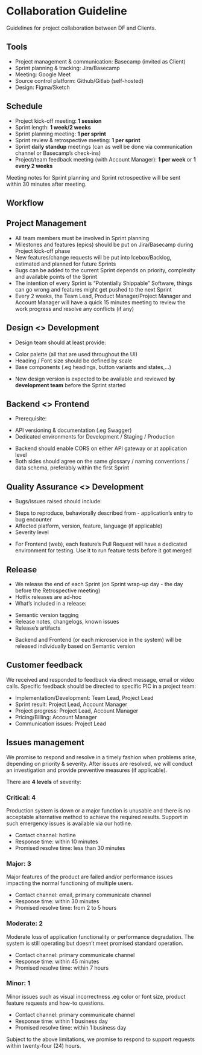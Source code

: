 # Collaboration Guideline

Guidelines for project collaboration between DF and Clients.

## Tools

* Project management & communication: Basecamp (invited as Client)
* Sprint planning & tracking: Jira/Basecamp
* Meeting: Google Meet
* Source control platform: Github/Gitlab (self-hosted)
* Design: Figma/Sketch

## Schedule

* Project kick-off meeting: **1 session**
* Sprint length: **1 week/2 weeks**
* Sprint planning meeting: **1 per sprint**
* Sprint review & retrospective meeting: **1 per sprint**
* Sprint **daily standup** meetings (can as well be done via communication channel or Basecamp’s check-ins)
* Project/team feedback meeting (with Account Manager): **1 per week** or **1 every 2 weeks**

Meeting notes for Sprint planning and Sprint retrospective will be sent within 30 minutes after meeting.

## Workflow

## Project Management

* All team members must be involved in Sprint planning
* Milestones and features (epics) should be put on Jira/Basecamp during Project kick-off phase
* New features/change requests will be put into Icebox/Backlog, estimated and planned for future Sprints
* Bugs can be added to the current Sprint depends on priority, complexity and available points of the Sprint
* The intention of every Sprint is “Potentially Shippable” Software, things can go wrong and features might get pushed to the next Sprint
* Every 2 weeks, the Team Lead, Product Manager/Project Manager and Account Manager will have a quick 15 minutes meeting to review the work progress and resolve any conflicts (if any)

## Design <> Development

* Design team should at least provide:
- Color palette (all that are used throughout the UI)
- Heading / Font size should be defined by scale 
- Base components (.eg headings, button variants and states,…)
* New design version is expected to be available and reviewed **by development team** before the Sprint started

## Backend <> Frontend

* Prerequisite:
- API versioning & documentation (.eg Swagger)
- Dedicated environments for Development / Staging / Production
* Backend should enable CORS on either API gateway or at application level
* Both sides should agree on the same glossary / naming conventions / data schema, preferably within the first Sprint

## Quality Assurance <> Development

* Bugs/issues raised should include:
- Steps to reproduce, behaviorally described from - application’s entry to bug encounter
- Affected platform, version, feature, language (if applicable)
- Severity level
* For Frontend (web), each feature’s Pull Request will have a dedicated environment for testing. Use it to run feature tests before it got merged

## Release

* We release the end of each Sprint (on Sprint wrap-up day - the day before the Retrospective meeting)
* Hotfix releases are ad-hoc
* What’s included in a release:
- Semantic version tagging
- Release notes, changelogs, known issues
- Release’s artifacts
* Backend and Frontend (or each microservice in the system) will be released individually based on Semantic version

## Customer feedback

We received and responded to feedback via direct message, email or video calls. Specific feedback should be directed to specific PIC in a project team:

* Implementation/Development: Team Lead, Project Lead
* Sprint result: Project Lead, Account Manager
* Project progress: Project Lead, Account Manager
* Pricing/Billing: Account Manager
* Communication issues: Project Lead

## Issues management

We promise to respond and resolve in a timely fashion when problems arise, depending on priority & severity.
After issues are resolved, we will conduct an investigation and provide preventive measures (if applicable).

There are **4 levels** of severity:

### Critical: 4

Production system is down or a major function is unusable and there is no acceptable alternative method to achieve the required results. Support in such emergency issues is available via our hotline.

* Contact channel: hotline
* Response time: within 10 minutes
* Promised resolve time: less than 30 minutes

### Major: 3

Major features of the product are failed and/or performance issues impacting the normal functioning of multiple users.

* Contact channel: email, primary communicate channel
* Response time: within 30 minutes
* Promised resolve time: from 2 to 5 hours

### Moderate: 2

Moderate loss of application functionality or performance degradation. The system is still operating but doesn’t meet promised standard operation.

* Contact channel: primary communicate channel
* Response time: within 45 minutes
* Promised resolve time: within 7 hours

### Minor: 1

Minor issues such as visual incorrectness .eg color or font size, product feature requests and how-to questions.

* Contact channel: primary communicate channel
* Response time: within 1 business day
* Promised resolve time: within 1 business day

Subject to the above limitations, we promise to respond to support requests within twenty-four (24) hours.
